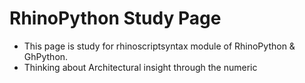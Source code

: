 # RhinoPython Study Page

- This page is study for rhinoscriptsyntax module of RhinoPython & GhPython.
- Thinking about Architectural insight through the numeric
